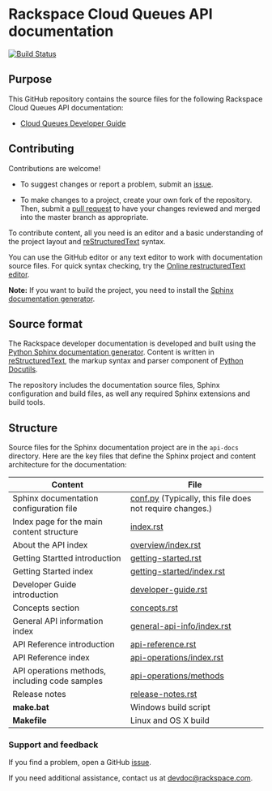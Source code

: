 # Rackspace Cloud Queues API documentation

[![Build Status](https://travis-ci.org/rackerlabs/docs-cloud-queues.svg?branch=master)](https://travis-ci.org/rackerlabs/docs-cloud-queues)


## Purpose

This GitHub repository contains the source files for the following Rackspace Cloud Queues API documentation:

* [Cloud Queues Developer Guide](https://developer.rackspace.com/docs/cloud-queues/v1/developer-guide/)

## Contributing

Contributions are welcome! 

* To suggest changes or report a problem, submit an [issue](https://github.com/rackerlabs/docs-cloud-queues/issues). 

* To make changes to a project, create your own fork of the repository. Then, submit a [pull 
request](https://github.com/rackerlabs/docs-cloud-queues/compare?expand=1) to have your changes reviewed 
and merged into the master branch as appropriate.

To contribute content, all you need is an editor and a 
basic understanding of the project layout and [reStructuredText](http://sphinx-doc.org/rest.html) syntax.

You can use the GitHub editor or any text editor to work with documentation source files. For quick syntax checking, try the 
[Online restructuredText editor](http://rst.ninjs.org/). 

**Note:** If you want to build the project, you need to install the [Sphinx documentation generator](http://www.sphinx-doc.org/en/stable/install.html). 

## Source format

The Rackspace developer documentation is developed and built using the [Python Sphinx documentation generator](http://sphinx-doc.org/). Content is 
written in [reStructuredText](http://sphinx-doc.org/rest.html), the markup syntax and parser component of 
[Python Docutils](http://docutils.sourceforge.net/index.html).

The repository includes the documentation source files, 
Sphinx configuration and build files, as well any required Sphinx 
extensions and build tools. 

## Structure

Source files for the Sphinx documentation project are in the ``api-docs`` directory. Here are the key files that define 
the Sphinx project and content architecture for the documentation: 

Content | File
--- | ---
|Sphinx documentation configuration file| [conf.py](https://github.com/rackerlabs/docs-cloud-queues/blob/master/api-docs/conf.py) (Typically, this file does not require changes.)
|Index page for the main content structure| [index.rst](https://github.com/rackerlabs/docs-cloud-queues/blob/master/api-docs/index.rst)
|About the API index| [overview/index.rst](https://github.com/rackerlabs/docs-cloud-queues/blob/master/api-docs/overview/index.rst)
|Getting Startted introduction| [getting-started.rst](https://github.com/rackerlabs/docs-cloud-queues/blob/master/api-docs/getting-started.rst)
|Getting Started index|[getting-started/index.rst](https://github.com/rackerlabs/docs-cloud-queues/blob/master/api-docs/getting-started/index.rst)
|Developer Guide introduction|[developer-guide.rst](https://github.com/rackerlabs/docs-cloud-queues/blob/master/api-docs/developer-guide.rst)
|Concepts section| [concepts.rst](https://github.com/rackerlabs/docs-cloud-queues/blob/master/api-docs/concepts.rst)
|General API information index|[general-api-info/index.rst](https://github.com/rackerlabs/docs-cloud-queues/blob/master/api-docs/general-api-info/index.rst)
|API Reference introduction|[api-reference.rst](https://github.com/rackerlabs/docs-cloud-identity/blob/master/api-docs/api-reference.rst)
|API Reference index|[api-operations/index.rst](https://github.com/rackerlabs/docs-cloud-queues/blob/master/api-docs/api-operations/index.rst)
|API operations methods, including code samples|[api-operations/methods](https://github.com/rackerlabs/docs-cloud-queues/tree/master/api-docs/api-operations/methods) 
|Release notes|[release-notes.rst](https://github.com/rackerlabs/docs-cloud-queues/blob/master/api-docs/release-notes.rst)
|**make.bat**|Windows build script
|**Makefile**| Linux and OS X build

### Support and feedback

If you find a problem, open a GitHub [issue](https://github.com/rackerlabs/docs-cloud-queues/issues).

If you need additional assistance, contact us at [devdoc@rackspace.com](mailto:devdoc@rackspace.com).

